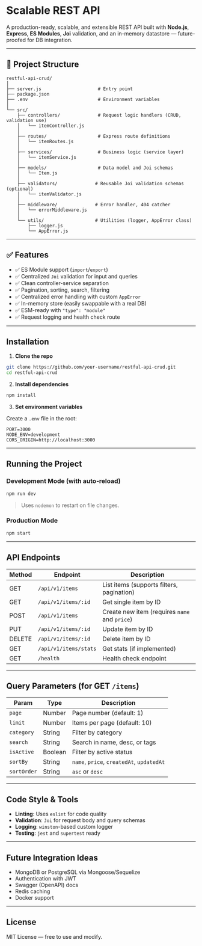 
# Scalable REST API

A production-ready, scalable, and extensible REST API built with **Node.js**, **Express**, **ES Modules**, **Joi** validation, and an in-memory datastore — future-proofed for DB integration.

---

## 📁 Project Structure

```
restful-api-crud/
│
├── server.js                     # Entry point
├── package.json
├── .env                          # Environment variables
│
└── src/
    ├── controllers/              # Request logic handlers (CRUD, validation use)
    │   └── itemController.js
    │
    ├── routes/                   # Express route definitions
    │   └── itemRoutes.js
    │
    ├── services/                 # Business logic (service layer)
    │   └── itemService.js
    │
    ├── models/                   # Data model and Joi schemas
    │   └── Item.js
    │
    ├── validators/              # Reusable Joi validation schemas (optional)
    │   └── itemValidator.js
    │
    ├── middleware/              # Error handler, 404 catcher
    │   └── errorMiddleware.js
    │
    └── utils/                   # Utilities (logger, AppError class)
        ├── logger.js
        └── AppError.js
```

---

## ✅ Features

- ✅ ES Module support (`import`/`export`)
- ✅ Centralized `Joi` validation for input and queries
- ✅ Clean controller-service separation
- ✅ Pagination, sorting, search, filtering
- ✅ Centralized error handling with custom `AppError`
- ✅ In-memory store (easily swappable with a real DB)
- ✅ ESM-ready with `"type": "module"`
- ✅ Request logging and health check route

---

## Installation

1. **Clone the repo**

```bash
git clone https://github.com/your-username/restful-api-crud.git
cd restful-api-crud
```

2. **Install dependencies**

```bash
npm install
```

3. **Set environment variables**

Create a `.env` file in the root:

```env
PORT=3000
NODE_ENV=development
CORS_ORIGIN=http://localhost:3000
```

---

## Running the Project

### Development Mode (with auto-reload)

```bash
npm run dev
```

> Uses `nodemon` to restart on file changes.

### Production Mode

```bash
npm start
```

---

## API Endpoints

| Method | Endpoint              | Description                     |
|--------|-----------------------|---------------------------------|
| GET    | `/api/v1/items`       | List items (supports filters, pagination) |
| GET    | `/api/v1/items/:id`   | Get single item by ID           |
| POST   | `/api/v1/items`       | Create new item (requires `name` and `price`) |
| PUT    | `/api/v1/items/:id`   | Update item by ID               |
| DELETE | `/api/v1/items/:id`   | Delete item by ID               |
| GET    | `/api/v1/items/stats` | Get stats (if implemented)      |
| GET    | `/health`             | Health check endpoint           |

---

## Query Parameters (for GET `/items`)

| Param      | Type     | Description                     |
|------------|----------|---------------------------------|
| `page`     | Number   | Page number (default: 1)        |
| `limit`    | Number   | Items per page (default: 10)    |
| `category` | String   | Filter by category              |
| `search`   | String   | Search in name, desc, or tags   |
| `isActive` | Boolean  | Filter by active status         |
| `sortBy`   | String   | `name`, `price`, `createdAt`, `updatedAt` |
| `sortOrder`| String   | `asc` or `desc`                 |

---

## Code Style & Tools

- **Linting**: Uses `eslint` for code quality
- **Validation**: `Joi` for request body and query schemas
- **Logging**: `winston`-based custom logger
- **Testing**: `jest` and `supertest` ready

---

## Future Integration Ideas

- MongoDB or PostgreSQL via Mongoose/Sequelize
- Authentication with JWT
- Swagger (OpenAPI) docs
- Redis caching
- Docker support

---

## License

MIT License — free to use and modify.

